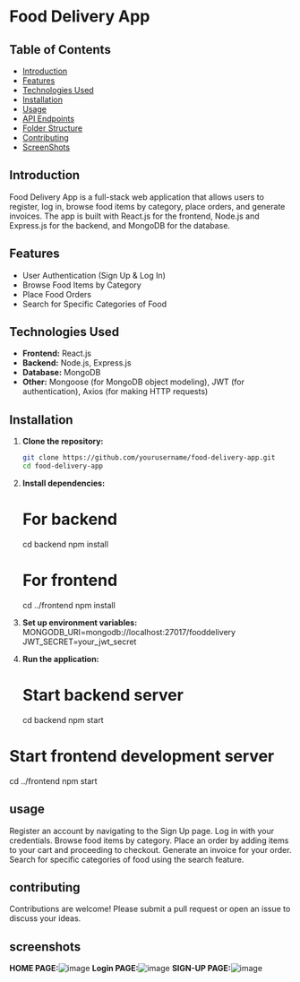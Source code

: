 # Food Delivery App

## Table of Contents
- [Introduction](#introduction)
- [Features](#features)
- [Technologies Used](#technologies-used)
- [Installation](#installation)
- [Usage](#usage)
- [API Endpoints](#api-endpoints)
- [Folder Structure](#folder-structure)
- [Contributing](#contributing)
- [ScreenShots](#screenshots)

## Introduction
Food Delivery App is a full-stack web application that allows users to register, log in, browse food items by category, place orders, and generate invoices. The app is built with React.js for the frontend, Node.js and Express.js for the backend, and MongoDB for the database.

## Features
- User Authentication (Sign Up & Log In)
- Browse Food Items by Category
- Place Food Orders
- Search for Specific Categories of Food

## Technologies Used
- **Frontend:** React.js
- **Backend:** Node.js, Express.js
- **Database:** MongoDB
- **Other:** Mongoose (for MongoDB object modeling), JWT (for authentication), Axios (for making HTTP requests)

## Installation
1. **Clone the repository:**
   ```bash
   git clone https://github.com/yourusername/food-delivery-app.git
   cd food-delivery-app

2. **Install dependencies:**
   # For backend
    cd backend
    npm install
    
    # For frontend
    cd ../frontend
    npm install

3. **Set up environment variables:**
  MONGODB_URI=mongodb://localhost:27017/fooddelivery
  JWT_SECRET=your_jwt_secret

5. **Run the application:**

    # Start backend server
    cd backend
    npm start

  # Start frontend development server
  cd ../frontend
  npm start

## usage

Register an account by navigating to the Sign Up page.
Log in with your credentials.
Browse food items by category.
Place an order by adding items to your cart and proceeding to checkout.
Generate an invoice for your order.
Search for specific categories of food using the search feature.

## contributing
Contributions are welcome! Please submit a pull request or open an issue to discuss your ideas.

## screenshots

**HOME PAGE:**![image](https://github.com/user-attachments/assets/434a3d3c-061a-42e5-b2eb-a2d72af3e4b4)
**Login PAGE:**![image](https://github.com/user-attachments/assets/6ba971ea-908b-4d50-b096-5f853e196b55)
**SIGN-UP PAGE:**![image](https://github.com/user-attachments/assets/bce20bb4-bc1a-4fed-bd22-96b783c2072e)





     


